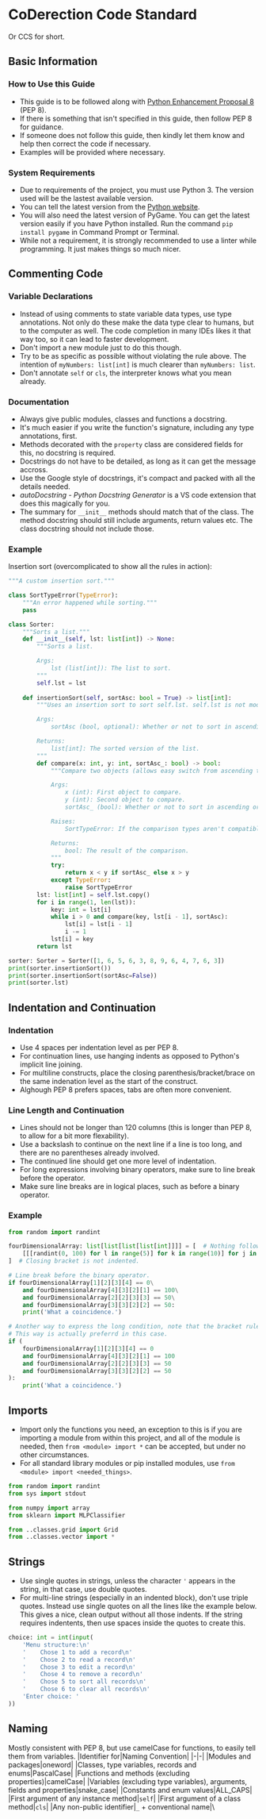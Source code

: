 # CoDerection Code Standard
Or CCS for short.
## Basic Information
### How to Use this Guide
* This guide is to be followed along with [Python Enhancement Proposal 8](https://peps.python.org/pep-0008/) (PEP 8).
* If there is something that isn't specified in this guide, then follow PEP 8 for guidance.
* If someone does not follow this guide, then kindly let them know and help then correct the code if necessary.
* Examples will be provided where necessary.
### System Requirements
* Due to requirements of the project, you must use Python 3. The version used will be the lastest available version.
* You can tell the latest version from the [Python website](https://www.python.org/).
* You will also need the latest version of PyGame. You can get the latest version easily if you have Python installed. Run the command `pip install pygame` in Command Prompt or Terminal.
* While not a requirement, it is strongly recommended to use a linter while programming. It just makes things so much nicer.
## Commenting Code
### Variable Declarations
* Instead of using comments to state variable data types, use type annotations. Not only do these make the data type clear to humans, but to the computer as well. The code completion in many IDEs likes it that way too, so it can lead to faster development.
* Don't import a new module just to do this though.
* Try to be as specific as possible without violating the rule above. The intention of `myNumbers: list[int]` is much clearer than `myNumbers: list`.
* Don't annotate `self` or `cls`, the interpreter knows what you mean already.
### Documentation
* Always give public modules, classes and functions a docstring.
* It's much easier if you write the function's signature, including any type annotations, first.
* Methods decorated with the `property` class are considered fields for this, no docstring is required.
* Docstrings do not have to be detailed, as long as it can get the message accross.
* Use the Google style of docstrings, it's compact and packed with all the details needed.
* _autoDocstring - Python Docstring Generator_ is a VS code extension that does this magically for you.
* The summary for `__init__` methods should match that of the class. The method docstring should still include arguments, return values etc. The class docstring should not include those.
### Example
Insertion sort (overcomplicated to show all the rules in action):
```python
"""A custom insertion sort."""

class SortTypeError(TypeError):
    """An error happened while sorting."""
    pass

class Sorter:
    """Sorts a list."""
    def __init__(self, lst: list[int]) -> None:
        """Sorts a list.

        Args:
            lst (list[int]): The list to sort.
        """
        self.lst = lst
    
    def insertionSort(self, sortAsc: bool = True) -> list[int]:
        """Uses an insertion sort to sort self.lst. self.lst is not modified in the process.

        Args:
            sortAsc (bool, optional): Whether or not to sort in ascending order. Defaults to True.

        Returns:
            list[int]: The sorted version of the list.
        """
        def compare(x: int, y: int, sortAsc_: bool) -> bool:
            """Compare two objects (allows easy switch from ascending to descending).

            Args:
                x (int): First object to compare.
                y (int): Second object to compare.
                sortAsc_ (bool): Whether or not to sort in ascending order.

            Raises:
                SortTypeError: If the comparison types aren't compatible.

            Returns:
                bool: The result of the comparison.
            """
            try:
                return x < y if sortAsc_ else x > y
            except TypeError:
                raise SortTypeError
        lst: list[int] = self.lst.copy()
        for i in range(1, len(lst)):
            key: int = lst[i]
            while i > 0 and compare(key, lst[i - 1], sortAsc):
                lst[i] = lst[i - 1]
                i -= 1
            lst[i] = key
        return lst

sorter: Sorter = Sorter([1, 6, 5, 6, 3, 8, 9, 6, 4, 7, 6, 3])
print(sorter.insertionSort())
print(sorter.insertionSort(sortAsc=False))
print(sorter.lst)

```
## Indentation and Continuation
### Indentation
* Use 4 spaces per indentation level as per PEP 8.
* For continuation lines, use hanging indents as opposed to Python's implicit line joining.
* For multiline constructs, place the closing parenthesis/bracket/brace on the same indenation level as the start of the construct.
* Alghough PEP 8 prefers spaces, tabs are often more convenient.
### Line Length and Continuation
* Lines should not be longer than 120 columns (this is longer than PEP 8, to allow for a bit more flexability).
* Use a backslash to continue on the next line if a line is too long, and there are no parentheses already involved.
* The continued line should get one more level of indentation.
* For long expressions involving binary operators, make sure to line break before the operator.
* Make sure line breaks are in logical places, such as before a binary operator.
### Example
```python
from random import randint

fourDimensionalArray: list[list[list[list[int]]]] = [  # Nothing follows this bracket on this line.
    [[[randint(0, 100) for l in range(5)] for k in range(10)] for j in range(20)] for i in range(30)
]  # Closing bracket is not indented.

# Line break before the binary operator.
if fourDimensionalArray[1][2][3][4] == 0\
    and fourDimensionalArray[4][3][2][1] == 100\
    and fourDimensionalArray[2][2][3][3] == 50\
    and fourDimensionalArray[3][3][2][2] == 50:
    print('What a coincidence.')

# Another way to express the long condition, note that the bracket rules apply here.
# This way is actually preferrd in this case.
if (
    fourDimensionalArray[1][2][3][4] == 0
    and fourDimensionalArray[4][3][2][1] == 100
    and fourDimensionalArray[2][2][3][3] == 50
    and fourDimensionalArray[3][3][2][2] == 50
):
    print('What a coincidence.')
```
## Imports
* Import only the functions you need, an exception to this is if you are importing a module from within this project, and all of the module is needed, then `from <module> import *` can be accepted, but under no other circumstances.
* For all standard library modules or pip installed modules, use `from <module> import <needed_things>`.
```python
from random import randint
from sys import stdout

from numpy import array
from sklearn import MLPClassifier

from ..classes.grid import Grid
from ..classes.vector import *

```
## Strings
* Use single quotes in strings, unless the character `'` appears in the string, in that case, use double quotes.
* For multi-line strings (especially in an indented block), don't use triple quotes. Instead use single quotes on all the lines like the example below. This gives a nice, clean output without all those indents. If the string requires indentents, then use spaces inside the quotes to create this.
```python
choice: int = int(input(
    'Menu structure:\n'
    '    Chose 1 to add a record\n'
    '    Chose 2 to read a record\n'
    '    Chose 3 to edit a record\n'
    '    Chose 4 to remove a record\n'
    '    Chose 5 to sort all records\n'
    '    Chose 6 to clear all records\n'
    'Enter choice: '
))

```
## Naming
Mostly consistent with PEP 8, but use camelCase for functions, to easily tell them from variables.
|Identifier for|Naming Convention|
|-|-|
|Modules and packages|oneword|
|Classes, type variables, records and enums|PascalCase|
|Functions and methods (excluding properties)|camelCase|
|Variables (excluding type variables), arguments, fields and properties|snake_case|
|Constants and enum values|ALL_CAPS|
|First argument of any instance method|`self`|
|First argument of a class method|`cls`|
|Any non-public identifier|`_` + conventional name|\
